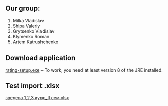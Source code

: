 ## Our group:
1. Milka Vladislav
2. Shipa Valeriy
3. Grytsenko Vladislav
4. Klymenko Roman  
5. Artem Katrushсhenko

## Download application
[rating-setup.exe](https://github.com/milkavladislav/practice_TRPZ_Vikings/raw/development/ratings/target/rating-setup.exe) – To work, you need at least version 8 of the JRE installed.

## Test import .xlsx
[зведена 1,2,3 курс_ІІ сем.xlsx](https://github.com/milkavladislav/practice_TRPZ_Vikings/raw/development/%D0%B7%D0%B2%D0%B5%D0%B4%D0%B5%D0%BD%D0%B0%201%2C2%2C3%20%D0%BA%D1%83%D1%80%D1%81_%D0%86%D0%86%20%D1%81%D0%B5%D0%BC.xlsx)
